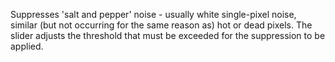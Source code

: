 Suppresses 'salt and pepper' noise - usually white single-pixel noise,
similar (but not occurring for the same reason as) hot or dead pixels.
The slider adjusts the threshold that must be exceeded for the
suppression to be applied.